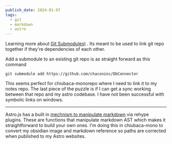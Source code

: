 ```yaml
---
publish_date: 2024-01-07
tags:
  - git
  - markdown
  - astro
---
```

Learning more about [Git Submodules)](https://git-scm.com/book/en/v2/Git-Tools-Submodules) . Its meant to be used to link git repo together if they're dependencies of each other. 

Add a submodule to an existing git repo is as straight forward as this command

```console
git submodule add https://github.com/chaconinc/DbConnector
```


This seems perfect for chiubaca-monorepo where I need to link it to my notes repo. The last piece of the puzzle is if  I can get a sync working between that repo and my astro codebase. I have not been successful with symbolic links  on windows.

---

Astro.js has a built in [mechnism to manipulate markdown](https://docs.astro.build/en/guides/markdown-content/#markdown-plugins) via rehype plugins. These are functions that manipulate markdown AST which makes it straightforward to build your own ones. I'm doing this in chiubaca-mono to convert my obsidian image and markdown reference so paths are corrected when published to my Astro websites.
